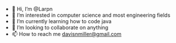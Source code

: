 - 👋 Hi, I’m @Larpn
- 👀 I’m interested in computer science and most engineering fields
- 🌱 I’m currently learning how to code java 
- 💞️ I’m looking to collaborate on anything
- 📫 How to reach me davisnmiller@gmail.com

<!---
Larpn/Larpn is a ✨ special ✨ repository because its `README.md` (this file) appears on your GitHub profile.
You can click the Preview link to take a look at your changes.
--->
